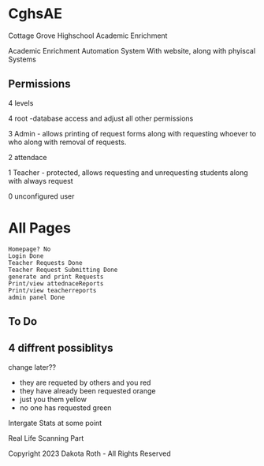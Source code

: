 # CghsAE
 Cottage Grove Highschool Academic Enrichment

 Academic Enrichment Automation System With website, along with phyiscal Systems

## Permissions

4 levels

4 root -database access and adjust all other permissions 

3 Admin - allows printing of request forms along with requesting whoever to who along with removal of requests. 

2 attendace 

1 Teacher - protected, allows requesting and unrequesting students along with always request

0 unconfigured user


# All Pages

    Homepage? No
    Login Done
    Teacher Requests Done
    Teacher Request Submitting Done
    generate and print Requests
    Print/view attednaceReports
    Print/view teacherreports
    admin panel Done


## To Do 

## 4 diffrent possiblitys

change later??
- they are requeted by others and you red 
- they have already been requested orange
- just you them yellow
- no one has requested green



Intergate Stats at some point

Real Life Scanning Part

Copyright 2023 Dakota Roth - All Rights Reserved